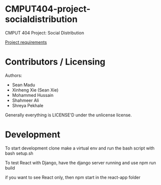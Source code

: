 CMPUT404-project-socialdistribution
===================================

CMPUT 404 Project: Social Distribution

[Project requirements](https://github.com/uofa-cmput404/project-socialdistribution/blob/master/project.org) 

Contributors / Licensing
========================

Authors:
    
* Sean Madu
* Xinheng Xie (Sean Xie)
* Mohammed Hussain
* Shahmeer Ali
* Shreya Pekhale

Generally everything is LICENSE'D under the unlicense license.

Development
========================

To start development clone make a virtual env and run the bash script with bash setup.sh

To test React with Django, have the django server running and use npm run build

if you want to see React only, then npm start in the react-app folder
